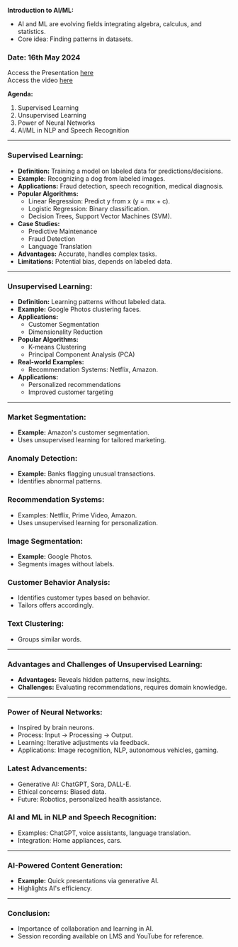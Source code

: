 **Introduction to AI/ML:**
- AI and ML are evolving fields integrating algebra, calculus, and statistics.
- Core idea: Finding patterns in datasets.

### Date: 16th May 2024

Access the Presentation [here](https://learning.swecha.org/pluginfile.php/125528/mod_resource/content/1/ML%20Concepts.pdf) <br>
Access the video [here](https://learning.swecha.org/mod/resource/view.php?id=3577)

**Agenda:**
1. Supervised Learning
2. Unsupervised Learning
3. Power of Neural Networks
4. AI/ML in NLP and Speech Recognition

---

### Supervised Learning:
- **Definition:** Training a model on labeled data for predictions/decisions.
- **Example:** Recognizing a dog from labeled images.
- **Applications:** Fraud detection, speech recognition, medical diagnosis.
- **Popular Algorithms:**
    - Linear Regression: Predict y from x (y = mx + c).
    - Logistic Regression: Binary classification.
    - Decision Trees, Support Vector Machines (SVM).
- **Case Studies:**
    - Predictive Maintenance
    - Fraud Detection
    - Language Translation
- **Advantages:** Accurate, handles complex tasks.
- **Limitations:** Potential bias, depends on labeled data.

---

### Unsupervised Learning:
- **Definition:** Learning patterns without labeled data.
- **Example:** Google Photos clustering faces.
- **Applications:**
    - Customer Segmentation
    - Dimensionality Reduction
- **Popular Algorithms:**
    - K-means Clustering
    - Principal Component Analysis (PCA)
- **Real-world Examples:**
    - Recommendation Systems: Netflix, Amazon.
- **Applications:**
    - Personalized recommendations
    - Improved customer targeting

---

### Market Segmentation:
- **Example:** Amazon's customer segmentation.
- Uses unsupervised learning for tailored marketing.

### Anomaly Detection:
- **Example:** Banks flagging unusual transactions.
- Identifies abnormal patterns.

### Recommendation Systems:
- Examples: Netflix, Prime Video, Amazon.
- Uses unsupervised learning for personalization.

### Image Segmentation:
- **Example:** Google Photos.
- Segments images without labels.

### Customer Behavior Analysis:
- Identifies customer types based on behavior.
- Tailors offers accordingly.

### Text Clustering:
- Groups similar words.

---

### Advantages and Challenges of Unsupervised Learning:
- **Advantages:** Reveals hidden patterns, new insights.
- **Challenges:** Evaluating recommendations, requires domain knowledge.

---

### Power of Neural Networks:
- Inspired by brain neurons.
- Process: Input → Processing → Output.
- Learning: Iterative adjustments via feedback.
- Applications: Image recognition, NLP, autonomous vehicles, gaming.

### Latest Advancements:
- Generative AI: ChatGPT, Sora, DALL-E.
- Ethical concerns: Biased data.
- Future: Robotics, personalized health assistance.

### AI and ML in NLP and Speech Recognition:
- Examples: ChatGPT, voice assistants, language translation.
- Integration: Home appliances, cars.

---

### AI-Powered Content Generation:
- **Example:** Quick presentations via generative AI.
- Highlights AI's efficiency.

---

### Conclusion:
- Importance of collaboration and learning in AI.
- Session recording available on LMS and YouTube for reference.
